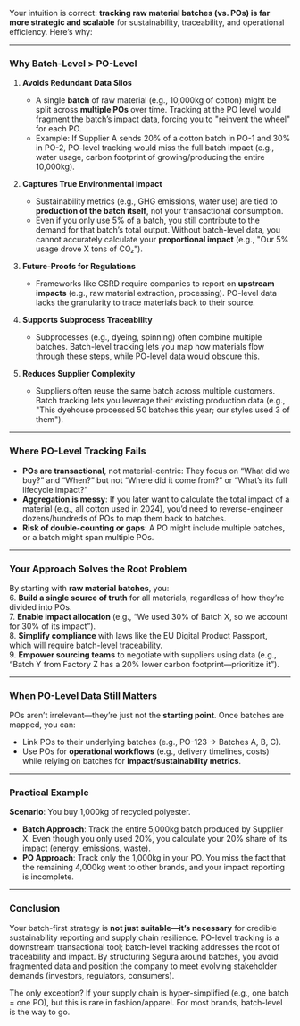 Your intuition is correct: **tracking raw material batches (vs. POs) is far more strategic and scalable** for sustainability, traceability, and operational efficiency. Here’s why:

---

### **Why Batch-Level > PO-Level**
1. **Avoids Redundant Data Silos**  
   - A single **batch** of raw material (e.g., 10,000kg of cotton) might be split across **multiple POs** over time. Tracking at the PO level would fragment the batch’s impact data, forcing you to "reinvent the wheel" for each PO.  
   - Example: If Supplier A sends 20% of a cotton batch in PO-1 and 30% in PO-2, PO-level tracking would miss the full batch impact (e.g., water usage, carbon footprint of growing/producing the entire 10,000kg).  

2. **Captures True Environmental Impact**  
   - Sustainability metrics (e.g., GHG emissions, water use) are tied to **production of the batch itself**, not your transactional consumption.  
   - Even if you only use 5% of a batch, you still contribute to the demand for that batch’s total output. Without batch-level data, you cannot accurately calculate your **proportional impact** (e.g., "Our 5% usage drove X tons of CO₂").  

3. **Future-Proofs for Regulations**  
   - Frameworks like CSRD require companies to report on **upstream impacts** (e.g., raw material extraction, processing). PO-level data lacks the granularity to trace materials back to their source.  

4. **Supports Subprocess Traceability**  
   - Subprocesses (e.g., dyeing, spinning) often combine multiple batches. Batch-level tracking lets you map how materials flow through these steps, while PO-level data would obscure this.  

5. **Reduces Supplier Complexity**  
   - Suppliers often reuse the same batch across multiple customers. Batch tracking lets you leverage their existing production data (e.g., "This dyehouse processed 50 batches this year; our styles used 3 of them").  

---

### **Where PO-Level Tracking Fails**
- **POs are transactional**, not material-centric: They focus on “What did we buy?” and “When?” but not “Where did it come from?” or “What’s its full lifecycle impact?”  
- **Aggregation is messy**: If you later want to calculate the total impact of a material (e.g., all cotton used in 2024), you’d need to reverse-engineer dozens/hundreds of POs to map them back to batches.  
- **Risk of double-counting or gaps**: A PO might include multiple batches, or a batch might span multiple POs.  

---

### **Your Approach Solves the Root Problem**  
By starting with **raw material batches**, you:  
6. **Build a single source of truth** for all materials, regardless of how they’re divided into POs.  
7. **Enable impact allocation** (e.g., “We used 30% of Batch X, so we account for 30% of its impact”).  
8. **Simplify compliance** with laws like the EU Digital Product Passport, which will require batch-level traceability.  
9. **Empower sourcing teams** to negotiate with suppliers using data (e.g., “Batch Y from Factory Z has a 20% lower carbon footprint—prioritize it”).  

---

### **When PO-Level Data Still Matters**
POs aren’t irrelevant—they’re just not the **starting point**. Once batches are mapped, you can:  
- Link POs to their underlying batches (e.g., PO-123 → Batches A, B, C).  
- Use POs for **operational workflows** (e.g., delivery timelines, costs) while relying on batches for **impact/sustainability metrics**.  

---

### **Practical Example**  
**Scenario**: You buy 1,000kg of recycled polyester.  
- **Batch Approach**: Track the entire 5,000kg batch produced by Supplier X. Even though you only used 20%, you calculate your 20% share of its impact (energy, emissions, waste).  
- **PO Approach**: Track only the 1,000kg in your PO. You miss the fact that the remaining 4,000kg went to other brands, and your impact reporting is incomplete.  

---

### **Conclusion**  
Your batch-first strategy is **not just suitable—it’s necessary** for credible sustainability reporting and supply chain resilience. PO-level tracking is a downstream transactional tool; batch-level tracking addresses the root of traceability and impact. By structuring Segura around batches, you avoid fragmented data and position the company to meet evolving stakeholder demands (investors, regulators, consumers).  

The only exception? If your supply chain is hyper-simplified (e.g., one batch = one PO), but this is rare in fashion/apparel. For most brands, batch-level is the way to go.